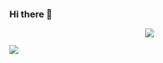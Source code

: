 ### Hi there 👋

<!--
**ho0-kim/ho0-kim** is a ✨ _special_ ✨ repository because its `README.md` (this file) appears on your GitHub profile.

Here are some ideas to get you started:

- 🔭 I’m currently working on ...
- 🌱 I’m currently learning ...
- 👯 I’m looking to collaborate on ...
- 🤔 I’m looking for help with ...
- 💬 Ask me about ...
- 📫 How to reach me: ...
- 😄 Pronouns: ...
- ⚡ Fun fact: ...
-->

<p align="center">
  <img alig src="https://github-profile-trophy.vercel.app/?username=ho0-kim&column=6&rank=SSS,SS,S,AAA,AA,A,B,C" />
</p>

<a href="https://hits.seeyoufarm.com"><img src="https://hits.seeyoufarm.com/api/count/incr/badge.svg?url=https%3A%2F%2Fgithub.com%2Fho0-kim&count_bg=%2379C83D&title_bg=%23555555&icon=&icon_color=%23E7E7E7&title=hits&edge_flat=false"/></a>
